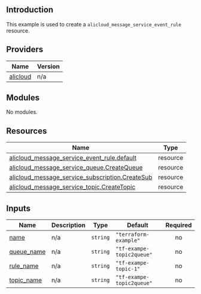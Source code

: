## Introduction

This example is used to create a `alicloud_message_service_event_rule` resource.

<!-- BEGIN_TF_DOCS -->
## Providers

| Name | Version |
|------|---------|
| <a name="provider_alicloud"></a> [alicloud](#provider\_alicloud) | n/a |

## Modules

No modules.

## Resources

| Name | Type |
|------|------|
| [alicloud_message_service_event_rule.default](https://registry.terraform.io/providers/aliyun/alicloud/latest/docs/resources/message_service_event_rule) | resource |
| [alicloud_message_service_queue.CreateQueue](https://registry.terraform.io/providers/aliyun/alicloud/latest/docs/resources/message_service_queue) | resource |
| [alicloud_message_service_subscription.CreateSub](https://registry.terraform.io/providers/aliyun/alicloud/latest/docs/resources/message_service_subscription) | resource |
| [alicloud_message_service_topic.CreateTopic](https://registry.terraform.io/providers/aliyun/alicloud/latest/docs/resources/message_service_topic) | resource |

## Inputs

| Name | Description | Type | Default | Required |
|------|-------------|------|---------|:--------:|
| <a name="input_name"></a> [name](#input\_name) | n/a | `string` | `"terraform-example"` | no |
| <a name="input_queue_name"></a> [queue\_name](#input\_queue\_name) | n/a | `string` | `"tf-exampe-topic2queue"` | no |
| <a name="input_rule_name"></a> [rule\_name](#input\_rule\_name) | n/a | `string` | `"tf-exampe-topic-1"` | no |
| <a name="input_topic_name"></a> [topic\_name](#input\_topic\_name) | n/a | `string` | `"tf-exampe-topic2queue"` | no |
<!-- END_TF_DOCS -->
